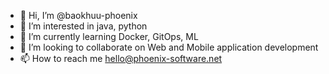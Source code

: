 - 👋 Hi, I’m @baokhuu-phoenix
- 👀 I’m interested in java, python
- 🌱 I’m currently learning Docker, GitOps, ML
- 💞️ I’m looking to collaborate on Web and Mobile application development
- 📫 How to reach me hello@phoenix-software.net

